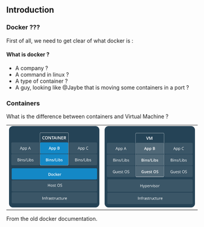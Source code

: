 ## Introduction


### Docker ???

First of all, we need to get clear of what docker is :

#### What is docker ?

* A company ?
* A command in linux ?
* A type of container ?
* A guy, looking like @Jaybe that is moving some containers in a port ?


### Containers

What is the difference between containers and Virtual Machine  ?

| | |
|-|-|
| ![Container](img/container-vs-vm.png) | ![VM](img/vm-vs-container.png) |
From the old docker documentation.
